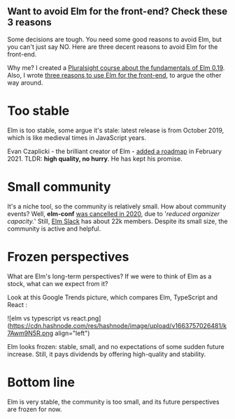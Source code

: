 ## Want to avoid Elm for the front-end? Check these 3 reasons

Some decisions are tough. You need some good reasons to avoid Elm, but you can't just say NO. Here are three decent reasons to avoid Elm for the front-end.

Why me? I created a 
[Pluralsight course about the fundamentals of Elm 0.19](https://app.pluralsight.com/library/courses/elm-zero-dot-19-fundamentals/table-of-contents).
Also, I wrote [three reasons to use Elm for the front-end](https://programmingwithdan.com/three-reasons-to-use-elm-for-the-front-end), to argue the other way around.


# Too stable

Elm is too stable, some argue it's stale: latest release is from October 2019, which is like medieval times in JavaScript years. 

Evan Czaplicki - the brilliant creator of Elm - [added a roadmap](https://github.com/elm/compiler/blob/master/roadmap.md) in February 2021. TLDR: **high quality, no hurry**. He has kept his promise.


# Small community

It's a niche tool, so the community is relatively small. How about community events? Well, **elm-conf** [was cancelled in 2020](https://2020.elm-conf.com/), due to '*reduced organizer capacity.*' Still, [Elm Slack](https://elm-lang.org/community/slack) has about 22k members. Despite its small size, the community is active and helpful.


# Frozen perspectives

What are Elm's long-term perspectives? If we were to think of Elm as a stock, what can we expect from it?

Look at this Google Trends picture, which compares Elm, TypeScript and React :

![elm vs typescript vs react.png](https://cdn.hashnode.com/res/hashnode/image/upload/v1663757026481/k7Awm9N5R.png align="left")

Elm looks frozen: stable, small, and no expectations of some sudden future increase. Still, it pays dividends by offering high-quality and stability.


# Bottom line
Elm is very stable, the community is too small, and its future perspectives are frozen for now.   
